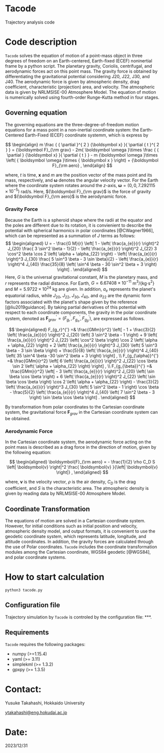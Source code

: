 # Tacode
Trajectory analysis code


# Code description

`Tacode` solves the equation of motion of a point-mass object in three degrees of freedom on an Earth-centered, Earth-fixed (ECEF) noninertial frame by a python script.
The planetary gravity, Coriolis, centrifugal, and aerodynamic forces act on this point mass.
The gravity force is obtained by differentiating the gravitational potential considering J20, J22, J30, and J40.
The aerodynamic force is given by atmospheric density, drag coefficient, characteristic (projection) area, and velocity.
The atmospheric data is given by NRLMSISE-00 Atmosphere Model.
The equation of motion is numerically solved using fourth-order Runge-Kutta method in four stages.

## Governing equation

The governing equations are the three-degree-of-freedom motion equations for a mass point in a non-inertial coordinate system: the Earth-Centered Earth-Fixed (ECEF) coordinate systemm, which is express by

<!--
```math
	m \frac { { \partial  }^{ 2 } {\boldsymbol x} }{ \partial { t }^{ 2 } } = 
	{\boldsymbol F}_{\rm grav} 
	- 2m{ \boldsymbol \omega }\times \frac { { \partial  } {\boldsymbol x} }{ \partial { t } } 
	- m {\boldsymbol  \omega  }\times \left( { \boldsymbol \omega  }\times { \boldsymbol x } \right) 
	+ {\boldsymbol F}_{\rm aero}
```
-->

$$
\begin{align}
	m \frac { { \partial  }^{ 2 } {\boldsymbol x} }{ \partial { t }^{ 2 } } = 
	{\boldsymbol F}_{\rm grav} 
	- 2m{ \boldsymbol \omega }\times \frac { { \partial  } {\boldsymbol x} }{ \partial { t } } 
	- m {\boldsymbol  \omega  }\times \left( { \boldsymbol \omega  }\times { \boldsymbol x } \right) 
	+ {\boldsymbol F}_{\rm aero} ,
\end{align}
$$

where, $t$ is time, ${\boldsymbol x}$ and $m$ are the position vector of the mass point and its mass, respectively, and ${\boldsymbol \omega}$ denotes the angular velocity vector.
For the Earth where the coordinate system rotates around the $z$-axis, ${\boldsymbol \omega}=(0, 0, 7.292115\times10^{-5})$ rad/s.
Here, ${\boldsymbol F}_{\rm grav}$ is the force of gravity and ${\boldsymbol F}_{\rm aero}$ is the aerodynamic force.

### Gravity Force

Because the Earth is a spheroid shape where the radii at the equator and the poles are different due to its rotation, it is convienient to describe the potential with spherical harmonics in polar coordinates [@CWagner1966], which can be represented as a summation of $J$ terms as follows:
$$
\begin{aligned}
	U = - \frac{G M}{r} 
	\left[ 1
	- \left( \frac{a_{e}}{r} \right)^2 J_{20} \frac{ 3 \sin^2 \beta - 1}{2} 
	- \left( \frac{a_{e}}{r} \right)^2 J_{22} 3 \cos^2 \beta \cos 2 \left( \alpha + \alpha_{22} \right) 
	- \left( \frac{a_{e}}{r} \right)^3 J_{30} \frac{ 5 \sin^3 \beta - 3 \sin \beta}{2}  
	- \left( \frac{a_{e}}{r} \right)^4 J_{40} \frac{35}{8} \left( \sin^4 \beta - 30 \sin^2 \beta + 3 \right) \right] .
\end{aligned}
$$
Here, $G$ is the universal gravitational constant, $M$ is the planetary mass, and $r$ represents the radial distance. 
For Earth, $G=6.67408\times10^{-11}$ m$^3$/{kg$\cdot$s$^2$} and $M=5.9722\times10^{24}$ kg are given.
In addition, $a_e$ represents the planet's equatorial radius, while $J_{20}$, $J_{22}$, $J_{30}$, $J_{40}$, and $\alpha_{22}$ are the dynamic form factors associated with the planet's shape given by the reference [@liu2019guidance]. 
By taking partial derivatives of this potential with respect to each coordinate components, the gravity in the polar coordinate system, denoted as $\boldsymbol{F}_{grav}^{'}=(F_{g_r}^{'}, F_{g_{\alpha}}^{'}, F_{g_{\beta}}^{'})$, are expressed as follows.

$$
\begin{aligned}
	F_{g_r}^{'}
	=& \frac{GMm}{r^2} 
	\left[ 
	- 1
	+ \frac{3}{2} \left( \frac{a_{e}}{r} \right)^2 J_{20} \left( 3 \sin^2 \beta - 1 \right)
	+ 9 \left( \frac{a_{e}}{r} \right)^2 J_{22} \left( \cos^2 \beta \right) \cos 2 \left( \alpha + \alpha_{22} \right)
	+ 2 \left( \frac{a_{e}}{r} \right)^3 J_{30} \left( 5 \sin^3 \beta - 3 \sin \beta \right)
	+ \frac{5}{8} \left( \frac{a_{e}}{r} \right)^4 J_{40} \left( 35 \sin^4 \beta -30 \sin^2 \beta + 3  \right)
	\right] , \\
	F_{g_{\alpha}}^{'} 
	=& \frac{GMm}{r^2} 
	\left[ 
	6 \left( \frac{a_{e}}{r} \right)^2 J_{22}  \cos \beta \sin 2 \left( \alpha + \alpha_{22} \right)
	\right] , \\
	F_{g_{\beta}}^{'} 
	=& \frac{GMm}{r^2} 
	\left[ 
	- 3 \left( \frac{a_{e}}{r} \right)^2 J_{20} \left( \sin \beta \cos \beta \right)
	+ 6 \left( \frac{a_{e}}{r} \right)^2 J_{22} \left( \sin \beta \cos \beta \right) \cos 2 \left( \alpha + \alpha_{22} \right)
	-  \frac{3}{2} \left( \frac{a_{e}}{r} \right)^3 J_{30} \left( 5 \sin^2 \beta - 1 \right) \cos \beta
	- \frac{5}{2} \left( \frac{a_{e}}{r} \right)^4 J_{40} \left( 7 \sin^2 \beta - 3 \right) \sin \beta \cos \beta
	\right] .
\end{aligned}
$$

By transformation from polar coordinates to the Cartesian coordinate system, the gravitational force $\boldsymbol{F}_{grav}$ in the Cartesian coordinate system can be obtained.

### Aerodynamic Force

In the Cartesian coordinate system, the aerodynamic force acting on the point mass is described as a drag force in the direction of motion, given by the following equation:

$$
\begin{aligned}
	\boldsymbol{F}_{\rm aero} = - \frac{1}{2} \rho C_D S \left| \boldsymbol{v} \right|^2 \frac{ \boldsymbol{v} }{\left| \boldsymbol{v} \right|} ,
\end{aligned}
$$

where, $\boldsymbol{v}$ is the velocity vector, $\rho$ is the air density, $C_D$ is the drag coefficient, and $S$ is the characteristic area.
The atmospheric density is given by reading data by NRLMSISE-00 Atmosphere Model.


## Coordinate Transformation

The equations of motion are solved in a Cartesian coordinate system. 
However, for initial conditions such as initial position and velocity, atmospheric density model, and output formats, it is convenient to use the geodetic coordinate system, which represents latitude, longitude, and altitude coordinates. 
In addition, the gravity forces are calculated through the use of Polar coordinates. 
`Tacode` includes the coordinate transformation modules among the Cartesian coordinate,  WGS84 geodetic [@WGS84], and polar coordinate systems.


# How to start calculation

```console
python3 tacode.py
```

## Configuration file

Trajectory simulation by `Tacode` is controled by the configuration file: ***.

## Requirements

`Tacode` requires the following packages:
- numpy (>=1.15.4)
- yaml (>= 3.11)
- simplekml (>= 1.3.2)
- gpxpy (>= 1.3.5)

# Contact:

Yusuke Takahashi, Hokkaido University

ytakahashi@eng.hokudai.ac.jp


# Date:

2023/12/31
